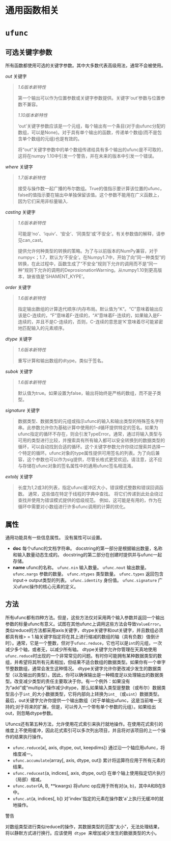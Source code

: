 # 通用函数相关

# ``ufunc``

## 可选关键字参数

所有函数都使用可选的关键字参数。其中大多数代表高级用法，通常不会被使用。

*out* 关键字

> *1.6版本新特性*
> 
> 第一个输出可以作为位置参数或关键字参数提供。关键字‘out’参数与位置参数不兼容。
> 
> *1.10版本新特性*
> 
> ‘out’关键字参数应该是一个元组，每个输出有一个条目(对于由ufunc分配的数组，可以是None)。对于具有单个输出的函数，传递单个数组(而不是包含单个数组的元组)也是有效的。
> 
> 将“out”关键字参数中的单个数组传递给具有多个输出的ufunc是不可取的，这将在numpy 1.10中引发一个警告，并在未来的版本中引发一个错误。

*where* 关键字

> *1.7版本新特性*
> 
> 接受与操作数一起广播的布尔数组。True的值指示要计算该位置的ufunc，false的值指示要在输出中单独保留该值。这个参数不能用在广义函数上，因为它们采用非标量输入.

*casting* 关键字

> *1.6版本新特性*
> 
> 可能是‘no’、‘iquiv’、‘安全’、‘同类型’或‘不安全’。有关参数值的解释，请参见can_cast。
> 
> 提供允许何种类型的转换的策略。为了与以前版本的NumPy兼容，对于numpy<；1.7，默认为‘不安全’。在Numpy1.7中，开始了向“同一种类型”的转换，在此过程中，函数生成了“不安全”规则下允许的调用而不是“同一种”规则下允许的调用的DeprosionationWarning。从numpy1.10到更高版本，缺省值是‘SHAMENT_KYPE’。

*order* 关键字

> *1.6版本新特性*
> 
> 指定输出数组的计算迭代顺序/内存布局。默认值为“K”。“C”意味着输出应该是C-连续的，“F”意味着F-连续的，“A”意味着F-连续的，如果输入是F-连续的，并且不是C-连续的，否则，C-连续的意思是‘K’意味着尽可能紧密地匹配输入的元素顺序。

*dtype* 关键字

> *1.6版本新特性*
> 
> 重写计算和输出数组的dtype。类似于签名。

*subok* 关键字

> *1.6版本新特性*
> 
> 默认值为true。如果设置为false，输出将始终是严格的数组，而不是子类型。

*signature* 关键字

> 数据类型、数据类型的元组或指示ufunc的输入和输出类型的特殊签名字符串。此参数允许你为基础计算中使用的1-d循环提供特定的签名。如果为ufunc指定的循环不存在，则会引发TypeError。通常，通过将输入类型与可用的类型进行比较，并搜索具有所有输入都可以安全转换到的数据类型的循环，可以自动找到合适的循环。这个关键字参数允许你绕过搜索并选择一个特定的循环。ufunc对象的type属性提供可用签名的列表。为了向后兼容，这个参数也可以作为sig提供，尽管长格式更受欢迎。请注意，这不应与存储在ufunc对象的签名属性中的通用ufunc签名相混淆。

*extobj* 关键字

> 长度为1,2或3的列表，指定ufunc缓冲区大小，错误模式整数和错误回调函数。 通常，这些值在特定于线程的字典中查找。 将它们传递到此处会绕过查找并使用为错误模式提供的低级规范。 例如，这可能是有用的，作为在循环中需要对小数组进行许多ufunc调用的计算的优化。

## 属性

通用功能具有一些信息属性。 没有属性可以设置。

- __doc__	每个ufunc的文档字符串。 docstring的第一部分是根据输出数量，名称和输入数量动态生成的。 docstring的第二部分在创建时提供并与ufunc一起存储。
- __name__	ufunc的名称。
``ufunc.nin``	输入数量。
``ufunc.nout``	输出数量。
``ufunc.nargs``	参数的数量。
``ufunc.ntypes``	类型数量。
``ufunc.types``	返回包含input-> output类型的列表。
``ufunc.identity``	身份值。
``ufunc.signature``	广义ufunc操作的核心元素的定义。

## 方法

所有ufunc都有四种方法。但是，这些方法仅对采用两个输入参数并返回一个输出参数的标量ufunc有意义。试图在其他ufunc上调用这些方法会导致``ValueError``。类似reduce的方法都采用axis关键字，dtype关键字和out关键字，并且数组必须都具有维> = 1.轴关键字指定将在其上进行缩减的数组的轴（具有负数）值倒计时）。通常，它是一个整数，但对于``ufunc.reduce``，它也可以是``int``的元组，一次减少多个轴，或者无，以减少所有轴。 dtype关键字允许你管理在天真地使用``ufunc.reduce``时出现的一个非常常见的问题。有时你可能拥有某种数据类型的数组，并希望将其所有元素相加，但结果不适合数组的数据类型。如果你有一个单字节整数数组，通常会发生这种情况。 dtype关键字允许你更改减少发生的数据类型（以及输出的类型）。因此，你可以确保输出是一种精度足以处理输出的数据类型。改变减少类型的责任主要取决于你。有一个例外：如果没有为“add”或“multiply”操作减少dtype，那么如果输入类型是整数（或布尔）数据类型且小于``int_``的大小数据类型，它将内部向上转换为``int_``（或``uint``）数据类型。最后，out关键字允许你提供一个输出数组（对于单输出ufunc，这是当前唯一支持的;对于将来的扩展，但是，可以传入一个带有单个参数的元组）。如果给出out，则忽略dtype参数。

Ufuncs还有第五种方法，允许使用花式索引来执行就地操作。在使用花式索引的维度上不使用缓冲，因此花式索引可以多次列出项目，并且将对该项目的上一个操作的结果执行操作。

- ``ufunc.reduce``(a[, axis, dtype, out, keepdims])	通过沿一个轴应用ufunc，将维度减一。
- ``ufunc.accumulate``(array[, axis, dtype, out])	累计将运算符应用于所有元素的结果。
- ``ufunc.reduceat``(a, indices[, axis, dtype, out])	在单个轴上使用指定切片执行（局部）缩减。
- ``ufunc.outer``(A, B, **kwargs)	将ufunc op应用于所有对(a, b)，其中A和B在B中。
- ``ufunc.at``(a, indices[, b])	对'index'指定的元素在操作数'a'上执行无缓冲的就地操作。

<div class="waring-warp">
<div>警告</b>
<p>对数组类型进行类似reduce的操作，其数据类型的范围“太小”，无法处理结果，将以静默方式进行换行。应该使用<code> dtype </code>来增加减少发生的数据类型的大小。</p>
</div>